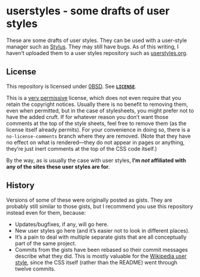 # userstyles - some drafts of user styles

These are some drafts of user styles. They can be used with a user-style
manager such as [Stylus](https://add0n.com/stylus.html). They may still have
bugs. As of this writing, I haven&rsquo;t uploaded them to a user styles
repository such as [userstyles.org](https://userstyles.org/).

## License

This repository is licensed under [0BSD](https://spdx.org/licenses/0BSD.html).
See [**`LICENSE`**](LICENSE).

This is a [very
permissive](https://en.wikipedia.org/wiki/Public-domain-equivalent_license)
license, which does not even require that you retain the copyright notices.
Usually there is no benefit to removing them, even when permitted, but in the
case of stylesheets, you might prefer not to have the added cruft. If for
whatever reason you don&rsquo;t want those comments at the top of the style
sheets, feel free to remove them (as the license itself already permits). For
your convenience in doing so, there is a `no-license-comments` branch where
they are removed. (Note that they have no effect on what is rendered&mdash;they
do not appear in pages or anything, they&rsquo;re just inert comments at the
top of the CSS code itself.)

By the way, as is usually the case with user styles, **I&rsquo;m *not*
affiliated with any of the sites these user styles are for**.

## History

Versions of some of these were originally posted as gists. They are probably
still similar to those gists, but I recommend you use this repository instead
even for them, because:

- Updates/bugfixes, if any, will go here.
- New user styles go here (and it&rsquo;s easier not to look in different
  places).
- It&rsquo;s a pain to deal with multiple separate gists that are all
  conceptually part of the same project.
- Commits from the gists have been rebased so their commit messages describe
  what they did. This is mostly valuable for the [Wikipedia user
  style](wikipedia.org/), since the CSS itself (rather than the README) went
  through twelve commits.

